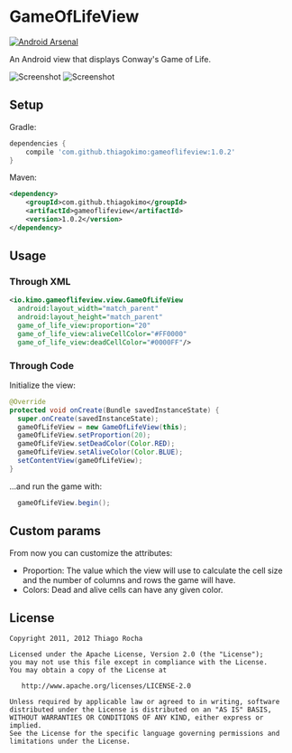 # GameOfLifeView
[![Android Arsenal](https://img.shields.io/badge/Android%20Arsenal-GameOfLifeView-brightgreen.svg?style=flat)](http://android-arsenal.com/details/1/1672)

An Android view that displays Conway's Game of Life.

![Screenshot](https://raw.githubusercontent.com/thiagokimo/GameOfLifeView/master/images/default.jpg)
![Screenshot](https://raw.githubusercontent.com/thiagokimo/GameOfLifeView/master/images/custom.jpg)

## Setup
Gradle:

``` groovy
dependencies {
    compile 'com.github.thiagokimo:gameoflifeview:1.0.2'
}
```

Maven:

``` xml
<dependency>
    <groupId>com.github.thiagokimo</groupId>
    <artifactId>gameoflifeview</artifactId>
    <version>1.0.2</version>
</dependency>
```

## Usage

### Through XML

``` xml
<io.kimo.gameoflifeview.view.GameOfLifeView
  android:layout_width="match_parent"
  android:layout_height="match_parent"
  game_of_life_view:proportion="20"
  game_of_life_view:aliveCellColor="#FF0000"
  game_of_life_view:deadCellColor="#0000FF"/>
```

### Through Code

Initialize the view:

``` java
@Override 
protected void onCreate(Bundle savedInstanceState) {
  super.onCreate(savedInstanceState);
  gameOfLifeView = new GameOfLifeView(this);
  gameOfLifeView.setProportion(20);
  gameOfLifeView.setDeadColor(Color.RED);
  gameOfLifeView.setAliveColor(Color.BLUE);
  setContentView(gameOfLifeView);
}
```

...and run the game with:

``` java
  gameOfLifeView.begin();
```

## Custom params

From now you can customize the attributes:

- Proportion: The value which the view will use to calculate the cell size and the number of columns and rows the game will have.
- Colors: Dead and alive cells can have any given color.

## License

    Copyright 2011, 2012 Thiago Rocha

    Licensed under the Apache License, Version 2.0 (the "License");
    you may not use this file except in compliance with the License.
    You may obtain a copy of the License at

       http://www.apache.org/licenses/LICENSE-2.0

    Unless required by applicable law or agreed to in writing, software
    distributed under the License is distributed on an "AS IS" BASIS,
    WITHOUT WARRANTIES OR CONDITIONS OF ANY KIND, either express or implied.
    See the License for the specific language governing permissions and
    limitations under the License.

